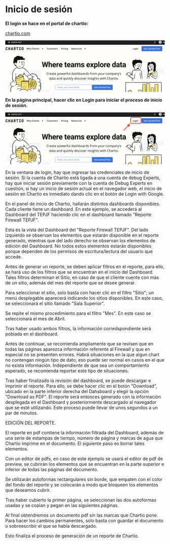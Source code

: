 # __Inicio de sesión__

__El login se hace en el portal de chartio:__

[chartio.com](https://chartio.com)

![reportes_001.png](https://raw.githubusercontent.com/EgaleanaDexperts/services-manual/master/manual/reportes_001.png)

__En la página principal, hacer clic en Login para iniciar el proceso de inicio de sesión.__

![reportes_002.png](https://raw.githubusercontent.com/EgaleanaDexperts/services-manual/master/manual/Images/reportes_002.png)

En la ventana de login, hay que ingresar las credenciales de inicio de sesión. Si la cuenta de Chartio está ligada a una cuenta de debug Experts, hay que iniciar sesión previamente con la cuenta de Debug Experts en cuestión, si hay un inicio de sesión actual en el navegador web, el inicio de sesión en Chartio es inmediato dando clic en el botón de Login with Google.

En el panel de inicio de Chartio, hallarán distintos dashboards disponibles. Cada cliente tiene un dashboard. En este ejemplo, se accederá al Dashboard del TEPJF haciendo clic en el dashboard llamado "Reporte Firewall TEPJF".

Esta es la vista del Dashboard del "Reporte Firewall TEPJF". Del lado izquierdo se observan los elementos que estarán disponible en el reporte generado, mientras que del lado derecho se observan los elementos de edición del Dashboard. No todos estos elementos estarán disponibles porque dependen de los permisos de escritura/lectura del usuario que accede.

Antes de generar un reporte, se deben aplicar filtros en el reporte, para ello, se hará uso de los filtros que se encuentran en el inicio del Dashboard. Tales filtros determinan el Sitio, en caso de que el cliente cuente con más de un sitio, además del mes del reporte que se desee generar.

Para seleccionar el sitio, solo basta con hacer clic en el filtro "Sitio"; un menú desplegable aparecerá indicando los sitios disponibles. En este caso, se seleccionará el sitio llamado "Sala Superior".


Se repite el mismo procedimiento para el filtro "Mes". En este caso se seleccionará el mes de Abril.

Tras haber usado ambos filtros, la información corredspondiente será poblada en el dashboard.

Antes de continuar, se recomienda ampliamente que se revisen que en todas las páginas aparezca información referente al Firewall y que en especial no se presenten errores. Habrá situaciones en la que algun chart no contengan ningún tipo de dato, eso puede ser normal en casos en el que no exista información. Independiente de que sea un comportamiento esperado, se recomienda reportar este tipo de situaciones.

Tras haber finalizado la revisión del dashboard, se puede descargar e imprimir el reporte. Para ello, se debe hacer clic en el botón "Download", ubicado en la parte inferior derecha del Dahsboard y elegir la opción "Download as PDF". El reporte será entonces generado con la información desplegada en el Dashboard y posteriormente descargado al navegador que se esté utilizando. Este proceso puede llevar de unos segundos a un par de minutos.

EDICIÓN DEL REPORTE.

El reporte en pdf contiene la información filtrada del Dashboard, además de una serie de estampas de tiempo, número de página y marcas de agua que Chartio imprime en el documento. El siguiente paso es borrar tales elementos.

Con un editor de pdfs, en caso de este ejemplo se usará el editor de pdf de preview, se cubrirán los elementos que se encuentran en la parte superior e inferior de todas las páginas del documento.


Se utilizarán autoformas rectangulares sin borde, que empaten con el color del fondo del reporte y se colocarán a modo que bloqueen los elementos que deseamos cubrir.

Tras haber cubierto la primer página, se seleccionan las dos autoformas usadas y se copian y pegan en las siguientes páginas.


Al final obtendremos un documento pdf sin las marcas que Chartio pone. Para hacer los cambios permanentes, solo basta con guardar el documento o sobreescribir el que se había descargado.

Esto finaliza el proceso de generación de un reporte de Chartio.















